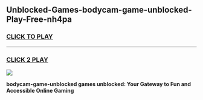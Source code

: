 
## Unblocked-Games-bodycam-game-unblocked-Play-Free-nh4pa
<h3>
<a href="https://premium76.site?title=bodycam-game-unblocked&ref=23A">CLICK TO PLAY</a></h3>
<hr>

<h3>
<a href="https://premium76.site?title=bodycam-game-unblocked&ref=23A">CLICK 2 PLAY</a>
  
</h3>

<a href="https://premium76.site?title=bodycam-game-unblocked&ref=23A"><img src="https://clearcache.store/games.png"></a>


**bodycam-game-unblocked games unblocked: Your Gateway to Fun and Accessible Online Gaming**
